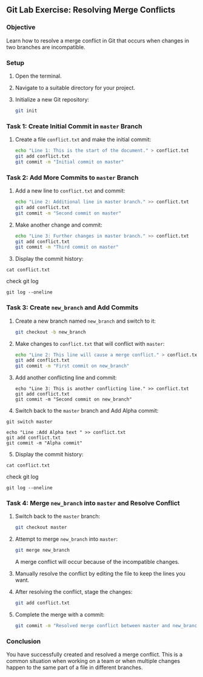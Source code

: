 
## Git Lab Exercise: Resolving Merge Conflicts

### Objective
Learn how to resolve a merge conflict in Git that occurs when changes in two branches are incompatible.

### Setup

1. Open the terminal.
2. Navigate to a suitable directory for your project.
3. Initialize a new Git repository:

   ```bash
   git init
   ```

### Task 1: Create Initial Commit in `master` Branch

1. Create a file `conflict.txt` and make the initial commit:

   ```bash
   echo "Line 1: This is the start of the document." > conflict.txt
   git add conflict.txt
   git commit -m "Initial commit on master"
   ```

### Task 2: Add More Commits to `master` Branch

1. Add a new line to `conflict.txt` and commit:

   ```bash
   echo "Line 2: Additional line in master branch." >> conflict.txt
   git add conflict.txt
   git commit -m "Second commit on master"
   ```

2. Make another change and commit:

   ```bash
   echo "Line 3: Further changes in master branch." >> conflict.txt
   git add conflict.txt
   git commit -m "Third commit on master"
   ```

 3. Display the commit history:

   ```
   cat conflict.txt
   ```

   check git log
    
    git log --oneline
    


### Task 3: Create `new_branch` and Add Commits

1. Create a new branch named `new_branch` and switch to it:

   ```bash
   git checkout -b new_branch
   ```

2. Make changes to `conflict.txt` that will conflict with `master`:

   ```bash
   echo "Line 2: This line will cause a merge conflict." > conflict.txt
   git add conflict.txt
   git commit -m "First commit on new_branch"
   ```

3. Add another conflicting line and commit:

   ```
   echo "Line 3: This is another conflicting line." >> conflict.txt
   git add conflict.txt
   git commit -m "Second commit on new_branch"
   ```

 4. Switch back to the `master` branch and Add Alpha commit:

  
   ```
   git switch master
   ```
   
   ```
   echo "Line :Add Alpha text " >> conflict.txt
   git add conflict.txt
   git commit -m "Alpha commit"
   ```



 5. Display the commit history:


   ```
   cat conflict.txt
   ```

   check git log

    
    git log --oneline
    
    


### Task 4: Merge `new_branch` into `master` and Resolve Conflict

1. Switch back to the `master` branch:

   ```bash
   git checkout master
   ```

2. Attempt to merge `new_branch` into `master`:

   ```bash
   git merge new_branch
   ```

   A merge conflict will occur because of the incompatible changes.


3. Manually resolve the conflict by editing the file to keep the lines you want.
4. After resolving the conflict, stage the changes:

   ```bash
   git add conflict.txt
   ```

5. Complete the merge with a commit:

   ```bash
   git commit -m "Resolved merge conflict between master and new_branch"
   ```

### Conclusion

You have successfully created and resolved a merge conflict. This is a common situation when working on a team or when multiple changes happen to the same part of a file in different branches.

